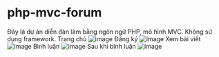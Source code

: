 # php-mvc-forum
Đây là dự án diễn đàn làm bằng ngôn ngữ PHP, mô hình MVC. Không sử dụng framework.
Trang chủ
![image](https://github.com/hungblqn/php-mvc-forum/assets/77875957/c0c4974e-caaa-4ba1-9f5b-9e29e484bbb6)
Đăng ký
![image](https://github.com/hungblqn/php-mvc-forum/assets/77875957/596050b5-f067-48bc-951d-c05f9952e1d7)
Xem bài viết
![image](https://github.com/hungblqn/php-mvc-forum/assets/77875957/c185ea0d-df56-40c7-9f62-bae55d57644a)
Bình luận
![image](https://github.com/hungblqn/php-mvc-forum/assets/77875957/0511248f-ee95-4f98-9641-1386dd95259a)
Sau khi bình luận
![image](https://github.com/hungblqn/php-mvc-forum/assets/77875957/a34403fa-6ff6-4b9c-a943-74607b13f50b)
